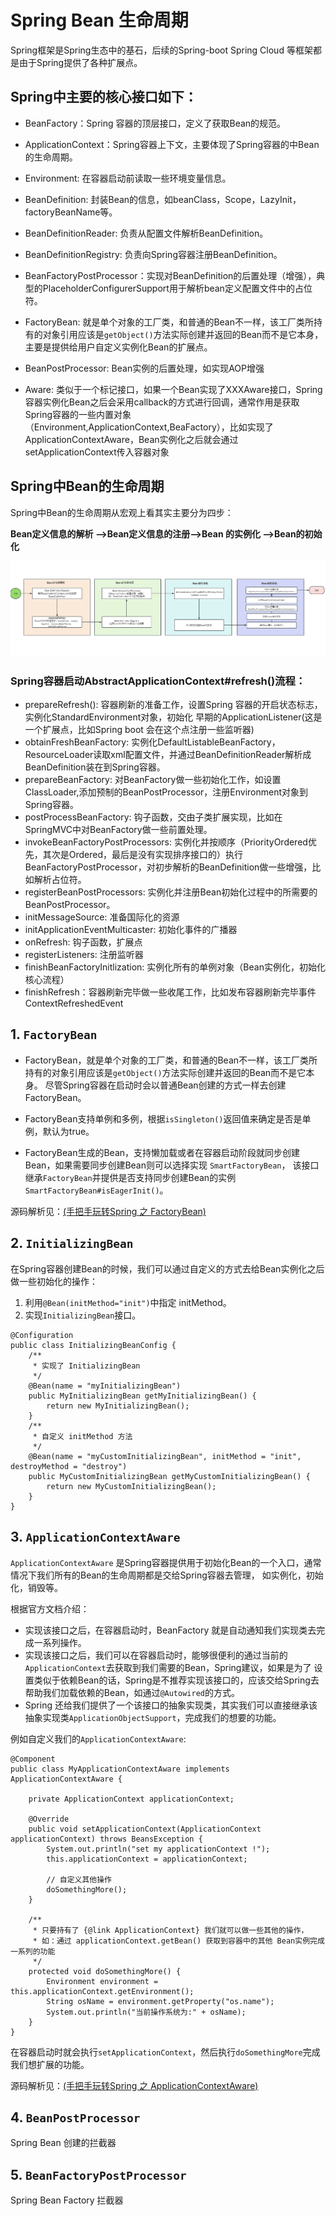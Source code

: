 # Spring Bean 生命周期

Spring框架是Spring生态中的基石，后续的Spring-boot Spring Cloud 等框架都是由于Spring提供了各种扩展点。

## Spring中主要的核心接口如下：

- BeanFactory：Spring 容器的顶层接口，定义了获取Bean的规范。
- ApplicationContext：Spring容器上下文，主要体现了Spring容器的中Bean的生命周期。
- Environment: 在容器启动前读取一些环境变量信息。
- BeanDefinition: 封装Bean的信息，如beanClass，Scope，LazyInit，factoryBeanName等。

- BeanDefinitionReader: 负责从配置文件解析BeanDefinition。
- BeanDefinitionRegistry: 负责向Spring容器注册BeanDefinition。
- BeanFactoryPostProcessor：实现对BeanDefinition的后置处理（增强），典型的PlaceholderConfigurerSupport用于解析bean定义配置文件中的占位符。
- FactoryBean: 就是单个对象的工厂类，和普通的Bean不一样，该工厂类所持有的对象引用应该是`getObject()`方法实际创建并返回的Bean而不是它本身，主要是提供给用户自定义实例化Bean的扩展点。
- BeanPostProcessor: Bean实例的后置处理，如实现AOP增强
- Aware: 类似于一个标记接口，如果一个Bean实现了XXXAware接口，Spring容器实例化Bean之后会采用callback的方式进行回调，通常作用是获取Spring容器的一些内置对象（Environment,ApplicationContext,BeaFactory），比如实现了ApplicationContextAware，Bean实例化之后就会通过setApplicationContext传入容器对象

## Spring中Bean的生命周期

Spring中Bean的生命周期从宏观上看其实主要分为四步：

**Bean定义信息的解析 —>Bean定义信息的注册—>Bean 的实例化 —>Bean的初始化**

![image-20230424002723237](SpringContainer.png)

### Spring容器启动AbstractApplicationContext#refresh()流程：

- prepareRefresh(): 容器刷新的准备工作，设置Spring 容器的开启状态标志，实例化StandardEnvironment对象，初始化 早期的ApplicationListener(这是一个扩展点，比如Spring boot 会在这个点注册一些监听器)
- obtainFreshBeanFactory: 实例化DefaultListableBeanFactory，ResourceLoader读取xml配置文件，并通过BeanDefinitionReader解析成BeanDefinition装在到Spring容器。
- prepareBeanFactory: 对BeanFactory做一些初始化工作，如设置ClassLoader,添加预制的BeanPostProcessor，注册Environment对象到Spring容器。
- postProcessBeanFactory: 钩子函数，交由子类扩展实现，比如在SpringMVC中对BeanFactory做一些前置处理。
- invokeBeanFactoryPostProcessors: 实例化并按顺序（PriorityOrdered优先，其次是Ordered，最后是没有实现排序接口的）执行BeanFactoryPostProcessor，对初步解析的BeanDefinition做一些增强，比如解析占位符。
- registerBeanPostProcessors: 实例化并注册Bean初始化过程中的所需要的BeanPostProcessor。
- initMessageSource: 准备国际化的资源
- initApplicationEventMulticaster: 初始化事件的广播器
- onRefresh: 钩子函数，扩展点
- registerListeners: 注册监听器
- finishBeanFactoryInitlization: 实例化所有的单例对象（Bean实例化，初始化核心流程）
- finishRefresh：容器刷新完毕做一些收尾工作，比如发布容器刷新完毕事件ContextRefreshedEvent



## 1. `FactoryBean`

- FactoryBean，就是单个对象的工厂类，和普通的Bean不一样，该工厂类所持有的对象引用应该是`getObject()`方法实际创建并返回的Bean而不是它本身。
尽管Spring容器在启动时会以普通Bean创建的方式一样去创建FactoryBean。

- FactoryBean支持单例和多例，根据`isSingleton()`返回值来确定是否是单例，默认为true。

- FactoryBean生成的Bean，支持懒加载或者在容器启动阶段就同步创建Bean，如果需要同步创建Bean则可以选择实现 `SmartFactoryBean`，
该接口继承`FactoryBean`并提供是否支持同步创建Bean的实例`SmartFactoryBean#isEagerInit()`。

源码解析见：[(手把手玩转Spring 之 FactoryBean)](https://blog.csdn.net/Ecilipse/article/details/105408920)

## 2. `InitializingBean`
在Spring容器创建Bean的时候，我们可以通过自定义的方式去给Bean实例化之后做一些初始化的操作：
1. 利用`@Bean(initMethod="init")`中指定 initMethod。
2. 实现`InitializingBean`接口。

```
@Configuration
public class InitializingBeanConfig {
    /**
     * 实现了 InitializingBean
     */
    @Bean(name = "myInitializingBean")
    public MyInitializingBean getMyInitializingBean() {
        return new MyInitializingBean();
    }
    /**
     * 自定义 initMethod 方法
     */
    @Bean(name = "myCustomInitializingBean", initMethod = "init", destroyMethod = "destroy")
    public MyCustomInitializingBean getMyCustomInitializingBean() {
        return new MyCustomInitializingBean();
    }
}
```

## 3. `ApplicationContextAware`
`ApplicationContextAware` 是Spring容器提供用于初始化Bean的一个入口，通常情况下我们所有的Bean的生命周期都是交给Spring容器去管理，
如实例化，初始化，销毁等。

根据官方文档介绍：
- 实现该接口之后，在容器启动时，BeanFactory 就是自动通知我们实现类去完成一系列操作。
- 实现该接口之后，我们可以在容器启动时，能够很便利的通过当前的`ApplicationContext`去获取到我们需要的Bean，Spring建议，如果是为了
设置类似于依赖Bean的话，Spring是不推荐实现该接口的，应该交给Spring去帮助我们加载依赖的Bean，如通过`@Autowired`的方式。
- Spring 还给我们提供了一个该接口的抽象实现类，其实我们可以直接继承该抽象实现类`ApplicationObjectSupport`，完成我们的想要的功能。

例如自定义我们的`ApplicationContextAware`:

```
@Component
public class MyApplicationContextAware implements ApplicationContextAware {

    private ApplicationContext applicationContext;

    @Override
    public void setApplicationContext(ApplicationContext applicationContext) throws BeansException {
        System.out.println("set my applicationContext !");
        this.applicationContext = applicationContext;

        // 自定义其他操作
        doSomethingMore();
    }

    /**
     * 只要持有了 {@link ApplicationContext} 我们就可以做一些其他的操作，
     * 如：通过 applicationContext.getBean() 获取到容器中的其他 Bean实例完成一系列的功能
     */
    protected void doSomethingMore() {
        Environment environment = this.applicationContext.getEnvironment();
        String osName = environment.getProperty("os.name");
        System.out.println("当前操作系统为:" + osName);
    }
}
```

在容器启动时就会执行`setApplicationContext`，然后执行`doSomethingMore`完成我们想扩展的功能。

源码解析见：[(手把手玩转Spring 之 ApplicationContextAware)](https://blog.csdn.net/Ecilipse/article/details/105437086)

## 4. `BeanPostProcessor`
Spring Bean 创建的拦截器

## 5. `BeanFactoryPostProcessor`
Spring Bean Factory 拦截器

